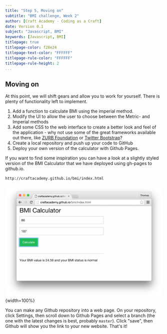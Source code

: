 ```yaml
---
title: "Step 5, Moving on"
subtitle: "BMI challenge, Week 2"
author: [Craft Academy - Coding as a Craft]
date: Version 0.1
subject: "Javascript, BMI"
keywords: [Javascript, BMI]
titlepage: true
titlepage-color: f28e24
titlepage-text-color: "FFFFFF"
titlepage-rule-color: "FFFFFF"
titlepage-rule-height: 2
...
```


## Moving on

At this point, we will shift gears and allow you to work for yourself. There is plenty of functionality left to implement. 

1. Add a function to calculate BMI using the imperial method.
2. Modify the UI to allow the user to choose between the Metric- and Imperial methods
3. Add some CSS to the web interface to create a better look and feel of the application - why not use some of the great frameworks available out there, like [ZURB Foundation](http://foundation.zurb.com/) or [Twitter Bootstrap](http://getbootstrap.com/)?
4. Create a local repository and push up your code to GitHub
5. Deploy your own version of the calculator with Github Pages.


If you want to find some inspiration you can have a look at a slightly styled version of the BMI Calculator that we have deployed using gh-pages to github.io.

```
http://craftacademy.github.io/bmi/index.html
```

![BMI Calculator with Foundation 6 css framework](https://github.com/CraftAcademy/ca_course/raw/master/images/deployed_styled_calculator.png){width=100%}


You can make any Github repository into a web page. On your repository, click Settings, then scroll down to Github Pages and select a branch (the one with the latest changes is best, probably `master`). Click "save", then Github will show you the link to your new website. That's it!



